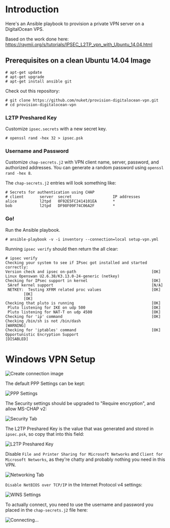 Introduction
============

Here's an Ansible playbook to provision a private VPN server on a DigitalOcean VPS.

Based on the work done here: 
https://raymii.org/s/tutorials/IPSEC_L2TP_vpn_with_Ubuntu_14.04.html

Prerequisites on a clean Ubuntu 14.04 Image
-------------------------------------------

```
# apt-get update
# apt-get upgrade
# apt-get install ansible git
```

Check out this repository:

```
# git clone https://github.com/nuket/provision-digitalocean-vpn.git
# cd provision-digitalocean-vpn
```

### L2TP Preshared Key

Customize `ipsec.secrets` with a new secret key.

```
# openssl rand -hex 32 > ipsec.psk
```

### Username and Password

Customize `chap-secrets.j2` with VPN client name, server, password, and authorized addresses. You can generate a random password using `openssl rand -hex 8`. 

The `chap-secrets.j2` entries will look something like:

```
# Secrets for authentication using CHAP
# client       server  secret                  IP addresses
alice          l2tpd   0F92E5FC2414101EA       *
bob            l2tpd   DF98F09F74C06A2F        *
```

### Go!

Run the Ansible playbook.

```
# ansible-playbook -v -i inventory --connection=local setup-vpn.yml
```

Running `ipsec verify` should then return the all clear:

```
# ipsec verify
Checking your system to see if IPsec got installed and started correctly:
Version check and ipsec on-path                                 [OK]
Linux Openswan U2.6.38/K3.13.0-24-generic (netkey)
Checking for IPsec support in kernel                            [OK]
 SAref kernel support                                           [N/A]
 NETKEY:  Testing XFRM related proc values                      [OK]
        [OK]
        [OK]
Checking that pluto is running                                  [OK]
 Pluto listening for IKE on udp 500                             [OK]
 Pluto listening for NAT-T on udp 4500                          [OK]
Checking for 'ip' command                                       [OK]
Checking /bin/sh is not /bin/dash                               [WARNING]
Checking for 'iptables' command                                 [OK]
Opportunistic Encryption Support                                [DISABLED]
```

Windows VPN Setup
=================

![Create connection image](/images/windows/create-connection.png?raw=true)

The default PPP Settings can be kept:

![PPP Settings](/images/windows/ppp-settings.png?raw=true)

The Security settings should be upgraded to "Require encryption", and allow MS-CHAP v2:

![Security Tab](/images/windows/security-tab.png?raw=true)

The L2TP Preshared Key is the value that was generated and stored in `ipsec.psk`, so copy that into this field:

![L2TP Preshared Key](/images/windows/l2tp-preshared-key.png?raw=true)

Disable `File and Printer Sharing for Microsoft Networks` and `Client for Microsoft Networks`, as they're chatty and probably nothing you need in this VPN.

![Networking Tab](/images/windows/networking-tab.png?raw=true)

`Disable NetBIOS over TCP/IP` in the Internet Protocol v4 settings:

![WINS Settings](/images/windows/wins-tab.png?raw=true)

To actually connect, you need to use the username and password you placed in the `chap-secrets.j2` file here:

![Connecting...](/images/windows/connecting-sidebar.png?raw=true)
